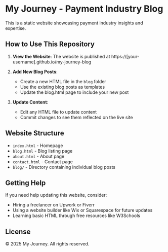 # My Journey - Payment Industry Blog

This is a static website showcasing payment industry insights and expertise.

## How to Use This Repository

1. **View the Website**: The website is published at https://[your-username].github.io/my-journey-blog

2. **Add New Blog Posts**: 
   - Create a new HTML file in the `blog` folder
   - Use the existing blog posts as templates
   - Update the blog.html page to include your new post

3. **Update Content**:
   - Edit any HTML file to update content
   - Commit changes to see them reflected on the live site

## Website Structure

- `index.html` - Homepage
- `blog.html` - Blog listing page
- `about.html` - About page
- `contact.html` - Contact page
- `blog/` - Directory containing individual blog posts

## Getting Help

If you need help updating this website, consider:
- Hiring a freelancer on Upwork or Fiverr
- Using a website builder like Wix or Squarespace for future updates
- Learning basic HTML through free resources like W3Schools

## License

© 2025 My Journey. All rights reserved.
